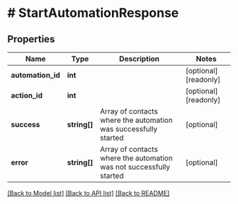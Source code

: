 # # StartAutomationResponse

## Properties

Name | Type | Description | Notes
------------ | ------------- | ------------- | -------------
**automation_id** | **int** |  | [optional] [readonly] 
**action_id** | **int** |  | [optional] [readonly] 
**success** | **string[]** | Array of contacts where the automation was successfully started | [optional] 
**error** | **string[]** | Array of contacts where the automation was not successfully started | [optional] 

[[Back to Model list]](../../README.md#documentation-for-models) [[Back to API list]](../../README.md#documentation-for-api-endpoints) [[Back to README]](../../README.md)


